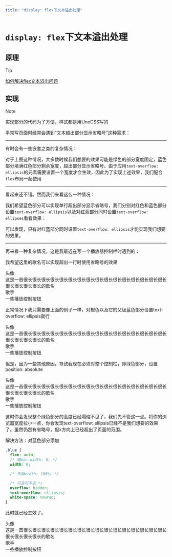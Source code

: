 ```yaml
---
title: "display: flex下文本溢出处理"
---
```


# `display: flex`下文本溢出处理

## 原理

> [!TIP]
> [如何解决flex文本溢出问题](https://juejin.cn/post/7118267018918232072#heading-0)

## 实现

> [!NOTE]
> 实现部分的代码为了方便，样式都是用UnoCSS写的

平常写页面时经常会遇到“文本超出部分显示省略号”这种需求：

<CodePreview>
  <template #preview>
    <div class="w-60 truncate">这是很长很长很长很长很长很长很长很长很长很长的一句话</div>
  </template>
  <template #code>

```html
<div class="w-60 truncate">这是很长很长很长很长很长很长很长很长很长很长的一句话</div>
```

</template>
</CodePreview>

---

有时会有一些嵌套之类的复杂情况：

<CodePreview>
  <template #preview>
    <div class="w-130 bg-yellow-100">
      <div class="bg-red-300">
        <span class="bg-blue w-50 inline-block truncate">这是很长很长很长很长很长很长很长很长很长很长的一句话</span>
        <span class="bg-green">这是一句不太长的话</span>
      </div>
    </div>
  </template>
<template #code>

```html
<div class="w-130 bg-yellow-100">
  <div class="bg-red-300">
    <span class="bg-blue w-50 inline-block truncate">这是很长很长很长很长很长很长很长很长很长很长的一句话</span>
    <span class="bg-green">这是一句不太长的话</span>
  </div>
  <div class="bg-yellow-300">这只是用来演示占位的</div>
</div>
```

</template>
</CodePreview>

对于上图这种情况，大多数时候我们想要的效果可能是绿色的部分宽度固定，蓝色部分填满红色部分剩余宽度，超出部分显示省略号。由于应用`text-overflow: ellipsis`的元素需要设置一个宽度才会生效，因此为了实现上述效果，我们配合`flex`布局一起使用

<CodePreview>
  <template #preview>
    <div class="w-130 bg-yellow-100">
      <div class="bg-red-300 flex">
        <span class="bg-blue truncate">这是很长很长很长很长很长很长很长很长很长的一句话</span>
        <span class="bg-green shrink-0">这是一句不太长的话</span>
      </div>
    <div class="bg-yellow-300">这只是用来演示占位的</div>
  </div>
</template>
<template #code>

```html
<div class="w-130 bg-yellow-100">
  <div class="bg-red-300 flex">
    <span class="bg-blue truncate">这是很长很长很长很长很长很长很长很长很长很长的一句话</span>
    <span class="bg-green shrink-0">这是一句不太长的话</span>
  </div>
  <div class="bg-yellow-300">这只是用来演示占位的</div>
</div>
```

</template>
</CodePreview>

---

看起来还不错。然而我们来看这么一种情况：

<CodePreview>
  <template #preview>
    <div class="flex">
      <div class="bg-green shrink-0">这是左侧布局</div>
      <div class="bg-red p-3">
        这是右侧父布局
        <div class="bg-blue">
          这是右侧嵌套的子布局。这也是很长很长很长很长很长很长很长很长很长很长很长很长很长很长很长很长很长很长很长很长很长很长很长很长很长很长很长很长很长很长很长很长很长很长很长很长很长很长很长很长的一句话
        </div>
      </div>
    </div>
  </template>
  <template #code>

```html
<div class="flex">
  <div class="bg-green shrink-0">这是左侧布局</div>
  <div class="bg-red p-3">
    这是右侧父布局
    <div class="bg-blue">
        这是右侧嵌套的子布局。这也是很长很长很长很长很长很长很长很长很长很长很长很长很长很长很长很长很长很长很长很长很长很长很长很长很长很长很长很长很长很长很长很长很长很长很长很长很长很长很长很长的一句话
    </div>
  </div>
</div>
```

</template>
</CodePreview>

我们希望蓝色部分可以实现单行超出部分显示省略号，我们分别对红色和蓝色部分设置`text-overflow: ellipsis`以及对红蓝部分同时设置`text-overflow: ellipses`看看效果：

<CodePreview>
  <template #preview>
    <div class="flex">
      <div class="bg-green shrink-0">这是左侧布局</div>
      <div class="bg-red p-3 truncate">
        这是右侧父布局 text-overflow: ellipsis
        <div class="bg-blue">
          这是右侧嵌套的子布局。这也是很长很长很长很长很长很长很长很长很长很长很长很长很长很长很长很长很长很长很长很长很长很长很长很长很长很长很长很长很长很长很长很长很长很长很长很长很长很长很长很长的一句话
        </div>
      </div>
    </div>
  </template>
  <template #code>

```html
<div class="flex">
  <div class="bg-green shrink-0">这是左侧布局</div>
  <div class="bg-red p-3 truncate"> // [!code highlight]
    这是右侧父布局 text-overflow: ellipsis
    <div class="bg-blue">
        这是右侧嵌套的子布局。这也是很长很长很长很长很长很长很长很长很长很长很长很长很长很长很长很长很长很长很长很长很长很长很长很长很长很长很长很长很长很长很长很长很长很长很长很长很长很长很长很长的一句话
    </div>
  </div>
</div>
```

</template>
</CodePreview>

<CodePreview>
  <template #preview>
    <div class="flex">
      <div class="bg-green shrink-0">这是左侧布局</div>
      <div class="bg-red p-3">
        这是右侧父布局
        <div class="bg-blue truncate">
          这是右侧嵌套的子布局。 text-overflow: ellipsis。这也是很长很长很长很长很长很长很长很长很长很长很长很长很长很长很长很长很长很长很长很长很长很长很长很长很长很长很长很长很长很长很长很长很长很长很长很长很长很长很长很长的一句话
        </div>
      </div>
    </div>
  </template>
  <template #code>

```html
<div class="flex">
  <div class="bg-green shrink-0">这是左侧布局</div>
  <div class="bg-red p-3">
    这是右侧父布局
    <div class="bg-blue truncate"> // [!code highlight]
        这是右侧嵌套的子布局。 text-overflow: ellipsis。这也是很长很长很长很长很长很长很长很长很长很长很长很长很长很长很长很长很长很长很长很长很长很长很长很长很长很长很长很长很长很长很长很长很长很长很长很长很长很长很长很长的一句话
    </div>
  </div>
</div>
```

</template>
</CodePreview>

<CodePreview>
  <template #preview>
    <div class="flex">
      <div class="bg-green shrink-0">这是左侧布局</div>
      <div class="bg-red p-3 truncate">
        这是右侧父布局 text-overflow: ellipsis
        <div class="bg-blue truncate">
          这是右侧嵌套的子布局。 text-overflow: ellipsis。这也是很长很长很长很长很长很长很长很长很长很长很长很长很长很长很长很长很长很长很长很长很长很长很长很长很长很长很长很长很长很长很长很长很长很长很长很长很长很长很长很长的一句话
        </div>
      </div>
    </div>
  </template>
  <template #code>

```html
<div class="flex">
  <div class="bg-green shrink-0">这是左侧布局</div>
  <div class="bg-red p-3 truncate"> // [!code highlight]
    这是右侧父布局 text-overflow: ellipsis
    <div class="bg-blue truncate"> // [!code highlight]
        这是右侧嵌套的子布局。 text-overflow: ellipsis。这也是很长很长很长很长很长很长很长很长很长很长很长很长很长很长很长很长很长很长很长很长很长很长很长很长很长很长很长很长很长很长很长很长很长很长很长很长很长很长很长很长的一句话
    </div>
  </div>
</div>
```

</template>
</CodePreview>

可以发现，只有对红蓝部分同时设置`text-overflow: ellipsis`才能实现我们想要的效果。

---

再来看一种复杂情况，这是我最近在写一个播放器控制栏时遇到的：

<div class="flex flex-col flex-gap-4">
  <p>
    我希望这里的歌名可以实现超出一行时使用省略号的效果
  </p>
  <div class="w-full bg-green">
    <div class="flex items-center flex-gap-4">
      <div class="h-10 w-10 shrink-0 bg-gray">
        头像
      </div>
      <div class="w-full flex flex-col flex-gap-1 bg-blue">
        <div class="bg-orange-300">
          这是一首很长很长很长很长很长很长很长很长很长很长很长很长很长很长很长很长很长很长很长很长的歌名
        </div>
        <div class="bg-orange-100">
          歌手
        </div>
      </div>
      <div class="flex shrink-0 items-center flex-gap-2">
        <div class="bg-red">
          一些播放控制按钮
        </div>
      </div>
    </div>
  </div>
  <p>
    正常情况下我只需要像上面的例子一样，对橙色以及它的父级蓝色部分设置text-overflow: ellipsis就行
  </p>
  <div class="w-full bg-green">
    <div class="flex items-center flex-gap-4">
      <div class="h-10 w-10 shrink-0 bg-gray">
        头像
      </div>
      <div class="w-full flex flex-col flex-gap-1 truncate bg-blue">
        <div class="truncate bg-orange-300">
          这是一首很长很长很长很长很长很长很长很长很长很长很长很长很长很长很长很长很长很长很长很长的歌名
        </div>
        <div class="bg-orange-100">
          歌手
        </div>
      </div>
      <div class="flex shrink-0 items-center flex-gap-2">
        <div class="bg-red">
          一些播放控制按钮
        </div>
      </div>
    </div>
  </div>
  <p>
    但是，因为一些其他原因，导致我现在必须对整个控制栏，即绿色部分，设置position: absolute
  </p>
  <div class="w-full bg-green">
    <div class="absolute flex items-center flex-gap-4">
      <div class="h-10 w-10 shrink-0 bg-gray">
        头像
      </div>
      <div class="w-full flex flex-col flex-gap-1 truncate bg-blue">
        <div class="truncate bg-orange-300">
          这是一首很长很长很长很长很长很长很长很长很长很长很长很长很长很长很长很长很长很长很长很长的歌名
        </div>
        <div class="bg-orange-100">
          歌手
        </div>
      </div>
      <div class="flex shrink-0 items-center flex-gap-2">
        <div class="bg-red">
          一些播放控制按钮
        </div>
      </div>
    </div>
  </div>
  <p class="pt-13">
    这时你会发现整个绿色部分的高度已经塌缩不见了，我们先不管这一点。将你的浏览器宽度拉小一点，你会发现text-overflow: ellipsis已经不是我们想要的效果了。虽然仍然有省略号，但x方向上已经超出了页面的范围。
  </p>
  <p>
    解决方法：对蓝色部分添加
  </p>

```css
.blue {
  flex: auto;
  /* 或min-width: 0; */
  width: 0;

  /* 去掉width: 100%; */

  /* 可去可不去 */
  overflow: hidden;
  text-overflow: ellipsis;
  white-space: nowrap;
}
```

<p>此时就已经生效了。</p>
  <div class="w-full bg-green">
    <div class="absolute w-full flex items-center flex-gap-4">
      <div class="h-10 w-10 shrink-0 bg-gray">
        头像
      </div>
      <div class="w-0 flex flex-auto flex-col flex-gap-1 bg-blue">
        <div class="truncate bg-orange-300">
          这是一首很长很长很长很长很长很长很长很长很长很长很长很长很长很长很长很长很长很长很长很长的歌名
        </div>
        <div class="bg-orange-100">
          歌手
        </div>
      </div>
      <div class="flex shrink-0 items-center flex-gap-2">
        <div class="bg-red">
          一些播放控制按钮
        </div>
      </div>
    </div>
  </div>
  <p class="m-t-13">
  </p>
</div>
